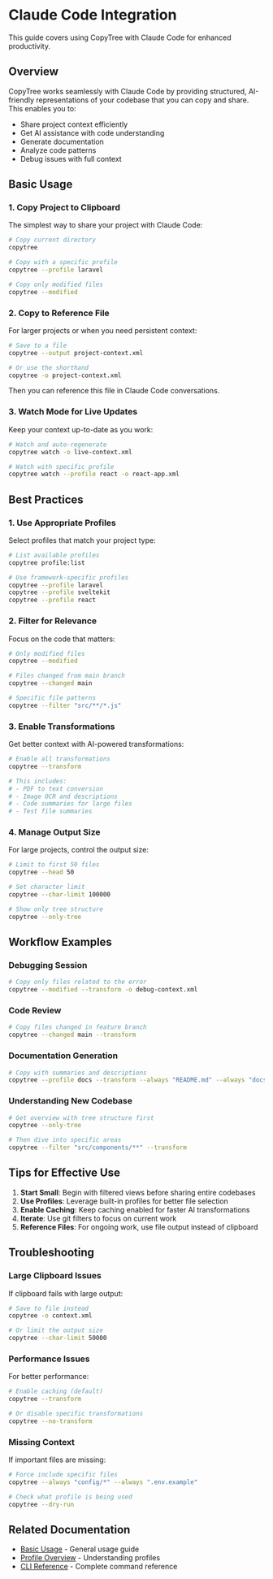 # Claude Code Integration

This guide covers using CopyTree with Claude Code for enhanced productivity.

## Overview

CopyTree works seamlessly with Claude Code by providing structured, AI-friendly representations of your codebase that you can copy and share. This enables you to:

- Share project context efficiently
- Get AI assistance with code understanding
- Generate documentation
- Analyze code patterns
- Debug issues with full context

## Basic Usage

### 1. Copy Project to Clipboard

The simplest way to share your project with Claude Code:

```bash
# Copy current directory
copytree

# Copy with a specific profile
copytree --profile laravel

# Copy only modified files
copytree --modified
```

### 2. Copy to Reference File

For larger projects or when you need persistent context:

```bash
# Save to a file
copytree --output project-context.xml

# Or use the shorthand
copytree -o project-context.xml
```

Then you can reference this file in Claude Code conversations.

### 3. Watch Mode for Live Updates

Keep your context up-to-date as you work:

```bash
# Watch and auto-regenerate
copytree watch -o live-context.xml

# Watch with specific profile
copytree watch --profile react -o react-app.xml
```

## Best Practices

### 1. Use Appropriate Profiles

Select profiles that match your project type:

```bash
# List available profiles
copytree profile:list

# Use framework-specific profiles
copytree --profile laravel
copytree --profile sveltekit
copytree --profile react
```

### 2. Filter for Relevance

Focus on the code that matters:

```bash
# Only modified files
copytree --modified

# Files changed from main branch
copytree --changed main

# Specific file patterns
copytree --filter "src/**/*.js"
```

### 3. Enable Transformations

Get better context with AI-powered transformations:

```bash
# Enable all transformations
copytree --transform

# This includes:
# - PDF to text conversion
# - Image OCR and descriptions
# - Code summaries for large files
# - Test file summaries
```

### 4. Manage Output Size

For large projects, control the output size:

```bash
# Limit to first 50 files
copytree --head 50

# Set character limit
copytree --char-limit 100000

# Show only tree structure
copytree --only-tree
```

## Workflow Examples

### Debugging Session

```bash
# Copy only files related to the error
copytree --modified --transform -o debug-context.xml
```

### Code Review

```bash
# Copy files changed in feature branch
copytree --changed main --transform
```

### Documentation Generation

```bash
# Copy with summaries and descriptions
copytree --profile docs --transform --always "README.md" --always "docs/**/*"
```

### Understanding New Codebase

```bash
# Get overview with tree structure first
copytree --only-tree

# Then dive into specific areas
copytree --filter "src/components/**" --transform
```

## Tips for Effective Use

1. **Start Small**: Begin with filtered views before sharing entire codebases
2. **Use Profiles**: Leverage built-in profiles for better file selection
3. **Enable Caching**: Keep caching enabled for faster AI transformations
4. **Iterate**: Use git filters to focus on current work
5. **Reference Files**: For ongoing work, use file output instead of clipboard

## Troubleshooting

### Large Clipboard Issues

If clipboard fails with large output:

```bash
# Save to file instead
copytree -o context.xml

# Or limit the output size
copytree --char-limit 50000
```

### Performance Issues

For better performance:

```bash
# Enable caching (default)
copytree --transform

# Or disable specific transformations
copytree --no-transform
```

### Missing Context

If important files are missing:

```bash
# Force include specific files
copytree --always "config/*" --always ".env.example"

# Check what profile is being used
copytree --dry-run
```

## Related Documentation

- [Basic Usage](../usage/basic-usage.md) - General usage guide
- [Profile Overview](../profiles/profile-overview.md) - Understanding profiles
- [CLI Reference](../cli/copytree-reference.md) - Complete command reference
